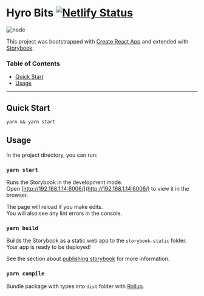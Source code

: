 # Hyro Bits [![Netlify Status](https://api.netlify.com/api/v1/badges/12dc96bb-b265-43f8-a631-906c22495fff/deploy-status)](https://app.netlify.com/sites/hyro-bits-bd1db7/deploys)

![node](https://img.shields.io/badge/node-15.x.x-7FC100.svg?style=flat-square)

This project was bootstrapped with [Create React App](https://github.com/facebook/create-react-app) and extended with [Storybook](https://storybook.js.org/docs/react/get-started/introduction).

### Table of Contents

- [Quick Start](#quick-start)
- [Usage](#usage)

---

## Quick Start

```
yarn && yarn start
```

## Usage

In the project directory, you can run:

### `yarn start`

Runs the Storybook in the development mode.\
Open [http://192.168.1.14:6006/](http://192.168.1.14:6006/) to view it in the browser.

The page will reload if you make edits.\
You will also see any lint errors in the console.

### `yarn build`

Builds the Storybook as a static web app to the `storybook-static` folder.\
Your app is ready to be deployed!

See the section about [publishing storybook](https://storybook.js.org/docs/react/workflows/publish-storybook) for more information.

### `yarn compile`

Bundle package with types into `dist` folder with [Rollup](https://rollupjs.org/).
